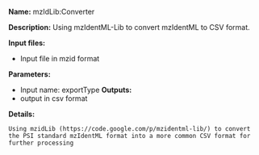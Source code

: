 **Name:** mzIdLib:Converter

**Description:**
Using mzIdentML-Lib to convert mzIdentML to CSV format.

**Input files:**
* Input file in mzid format

**Parameters:**
* Input name: exportType
**Outputs:**
* output in csv format

**Details:**

	Using mzidLib (https://code.google.com/p/mzidentml-lib/) to convert the PSI standard mzIdentML format into a more common CSV format for further processing
    
